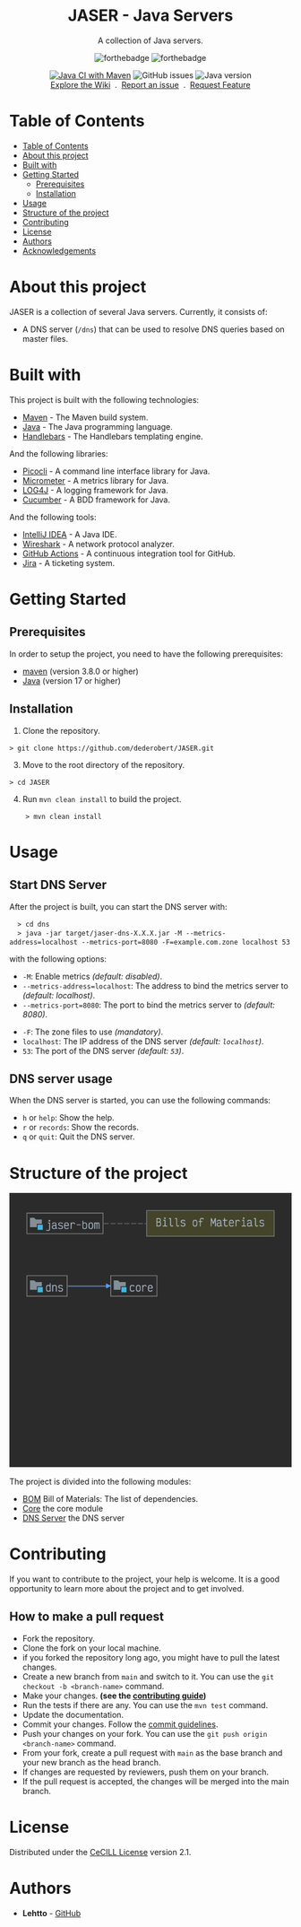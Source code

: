<h1 align="center">JASER - Java Servers</h1>
<p align="center">
    A collection of Java servers.
</p>
<p align="center">
    <img alt="forthebadge" src="https://forthebadge.com/images/badges/made-with-java.svg" />
    <img alt="forthebadge" src="https://forthebadge.com/images/badges/built-by-developers.svg" />
</p>    
<p align="center">
    <a href="https://github.com/dederobert/JASER/actions/workflows/maven.yml" title="Java CI with Maven"><img alt="Java CI with Maven" src="https://github.com/dederobert/JASER/actions/workflows/maven.yml/badge.svg?branch=main" /></a>
    <img alt="GitHub issues" src="https://img.shields.io/github/issues/dederobert/JASER">    
    <img alt="Java version" src="https://img.shields.io/badge/java%20-%3E%3D%2017-brightgreen" />
    <br />
    <a href="https://github.com/dederobert/JASER/wiki" title="Wiki">Explore the Wiki</a>
     . 
    <a href="https://github.com/dederobert/JASER/issues/new?assignees=&labels=priority%3A+medium%2C+type%3A+bug&template=bug_report.md&title=%5BBUG%5D" title="Issue">Report an issue</a>
     . 
    <a href="https://github.com/dederobert/JASER/issues/new?assignees=&labels=priority%3A+low%2C+type%3A+feature+request&template=feature_request.md&title=%5BFEAT%5D" title="Feature">Request Feature</a>
</p>

# Table of Contents

* [Table of Contents](#table-of-contents)
* [About this project](#about-this-project)
* [Built with](#built-with)
* [Getting Started](#getting-started)
    * [Prerequisites](#prerequisites)
    * [Installation](#installation)
* [Usage](#usage)
* [Structure of the project](#structure-of-the-project)
* [Contributing](#contributing)
* [License](#license)
* [Authors](#authors)
* [Acknowledgements](#acknowledgements)

# About this project

JASER is a collection of several Java servers. Currently, it consists of:

- A DNS server (`/dns`) that can be used to resolve DNS queries based on master files.

# Built with

This project is built with the following technologies:

* [Maven](https://maven.apache.org/) - The Maven build system.
* [Java](https://www.java.com/) - The Java programming language.
* [Handlebars](https://handlebarsjs.com/) - The Handlebars templating engine.

And the following libraries:

* [Picocli](https://picocli.github.io/) - A command line interface library for Java.
* [Micrometer](https://micrometer.io/) - A metrics library for Java.
* [LOG4J](https://logging.apache.org/log4j/) - A logging framework for Java.
* [Cucumber](https://cucumber.io/) - A BDD framework for Java.

And the following tools:

* [IntelliJ IDEA](https://www.jetbrains.com/idea/) - A Java IDE.
* [Wireshark](https://www.wireshark.org/) - A network protocol analyzer.
* [GitHub Actions](https://github.com/features/actions) - A continuous integration tool for GitHub.
* [Jira](https://www.atlassian.com/software/jira/) - A ticketing system.

# Getting Started

## Prerequisites

In order to setup the project, you need to have the following prerequisites:

* [maven](https://maven.apache.org/) (version 3.8.0 or higher)
* [Java](https://www.java.com/) (version 17 or higher)

## Installation

1. Clone the repository.

````shell
> git clone https://github.com/dederobert/JASER.git
````

3. Move to the root directory of the repository.

````shell
> cd JASER
````

4. Run `mvn clean install` to build the project.

```shell
    > mvn clean install
```

# Usage

## Start DNS Server

After the project is built, you can start the DNS server with:

```shell
  > cd dns
  > java -jar target/jaser-dns-X.X.X.jar -M --metrics-address=localhost --metrics-port=8080 -F=example.com.zone localhost 53
```

with the following options:

- `-M`: Enable metrics _(default: disabled)_.
- `--metrics-address=localhost`: The address to bind the metrics server to _(default: localhost)_.
- `--metrics-port=8080`: The port to bind the metrics server to _(default: 8080)_.

* `-F`: The zone files to use _(mandatory)_.
* `localhost`: The IP address of the DNS server _(default: `localhost`)_.
* `53`: The port of the DNS server _(default: `53`)_.

## DNS server usage

When the DNS server is started, you can use the following commands:

- `h` or `help`: Show the help.
- `r` or `records`: Show the records.
- `q` or `quit`: Quit the DNS server.

# Structure of the project

<img src="https://raw.githubusercontent.com/dederobert/JASER/main/docs/structure.png" alt="Structure of the project" />

The project is divided into the following modules:

- [BOM](#bom) Bill of Materials: The list of dependencies.
- [Core](#core) the core module
- [DNS Server](#dns-server) the DNS server

# Contributing

If you want to contribute to the project, your help is welcome. It is a good opportunity to learn more about the project and to get involved.

## How to make a pull request
* Fork the repository.
* Clone the fork on your local machine.
* if you forked the repository long ago, you might have to pull the latest changes.
* Create a new branch from `main` and switch to it. You can use the `git checkout -b <branch-name>` command.
* Make your changes. __(see the [contributing guide](CONTRIBUTING.md))__
* Run the tests if there are any. You can use the `mvn test` command.
* Update the documentation.
* Commit your changes. Follow the [commit guidelines](CONTRIBUTING.md#commit-guidelines).
* Push your changes on your fork. You can use the `git push origin <branch-name>` command.
* From your fork, create a pull request with `main` as the base branch and your new branch as the head branch.
* If changes are requested by reviewers, push them on your branch.
* If the pull request is accepted, the changes will be merged into the main branch. 

# License

Distributed under the [CeCILL License](LICENCE.md) version 2.1.

# Authors

* __Lehtto__ - [GitHub](https://github.com/dederobert)
